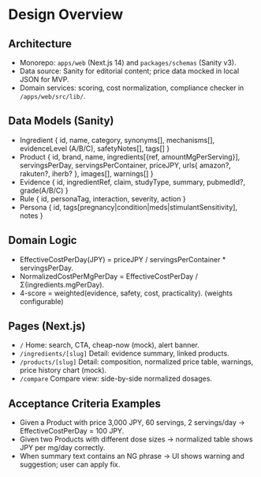 # Design Overview

## Architecture
- Monorepo: `apps/web` (Next.js 14) and `packages/schemas` (Sanity v3).
- Data source: Sanity for editorial content; price data mocked in local JSON for MVP.
- Domain services: scoring, cost normalization, compliance checker in `/apps/web/src/lib/`.

## Data Models (Sanity)
- Ingredient { id, name, category, synonyms[], mechanisms[], evidenceLevel (A/B/C), safetyNotes[], tags[] }
- Product { id, brand, name, ingredients[{ref, amountMgPerServing}], servingsPerDay, servingsPerContainer, priceJPY, urls{ amazon?, rakuten?, iherb? }, images[], warnings[] }
- Evidence { id, ingredientRef, claim, studyType, summary, pubmedId?, grade(A/B/C) }
- Rule { id, personaTag, interaction, severity, action }
- Persona { id, tags[pregnancy|condition|meds|stimulantSensitivity], notes }

## Domain Logic
- EffectiveCostPerDay(JPY) = priceJPY / servingsPerContainer * servingsPerDay.
- NormalizedCostPerMgPerDay = EffectiveCostPerDay / Σ(ingredients.mgPerDay).
- 4-score = weighted(evidence, safety, cost, practicality). (weights configurable)

## Pages (Next.js)
- `/` Home: search, CTA, cheap-now (mock), alert banner.
- `/ingredients/[slug]` Detail: evidence summary, linked products.
- `/products/[slug]` Detail: composition, normalized price table, warnings, price history chart (mock).
- `/compare` Compare view: side-by-side normalized dosages.

## Acceptance Criteria Examples
- Given a Product with price 3,000 JPY, 60 servings, 2 servings/day → EffectiveCostPerDay = 100 JPY.
- Given two Products with different dose sizes → normalized table shows JPY per mg/day correctly.
- When summary text contains an NG phrase → UI shows warning and suggestion; user can apply fix.
